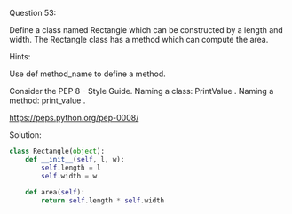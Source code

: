 Question 53:

Define a class named Rectangle which can be constructed by a length and width. 
The Rectangle class has a method which can compute the area.

Hints:

Use def method_name to define a method.

Consider the PEP 8 - Style Guide. Naming a class: PrintValue . Naming a method: print_value .

https://peps.python.org/pep-0008/

Solution:

```python
class Rectangle(object):
    def __init__(self, l, w):
        self.length = l
        self.width = w
    
    def area(self):
        return self.length * self.width
```
